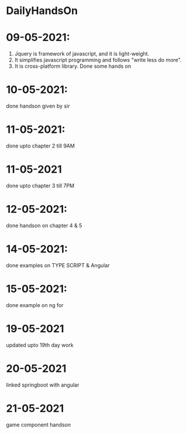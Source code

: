 # DailyHandsOn


# 09-05-2021:
1. Jquery is framework of javascript, and it is light-weight.
2. It simplifies javascript programming and follows "write less do more".
3. It is cross-platform library.
Done some hands  on

# 10-05-2021:
 done handson given by sir

# 11-05-2021:

done upto chapter 2 till 9AM

# 11-05-2021
 done upto chapter 3 till 7PM

 # 12-05-2021:
done handson on chapter 4 & 5 

# 14-05-2021:
done examples on TYPE SCRIPT & Angular

# 15-05-2021:

done example on ng for


# 19-05-2021

updated upto 19th day work

# 20-05-2021

linked springboot with angular


# 21-05-2021
game component handson